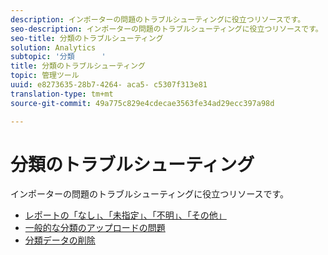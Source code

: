 ```yaml
---
description: インポーターの問題のトラブルシューティングに役立つリソースです。
seo-description: インポーターの問題のトラブルシューティングに役立つリソースです。
seo-title: 分類のトラブルシューティング
solution: Analytics
subtopic: '分類      '
title: 分類のトラブルシューティング
topic: 管理ツール
uuid: e8273635-28b7-4264- aca5- c5307f313e81
translation-type: tm+mt
source-git-commit: 49a775c829e4cdecae3563fe34ad29ecc397a98d

---
```



# 分類のトラブルシューティング

インポーターの問題のトラブルシューティングに役立つリソースです。

* [レポートの「なし」、「未指定」、「不明」、「その他」](/help/technotes/unspecified.md)
* [一般的な分類のアップロードの問題](http://helpx.adobe.com/analytics/kb/common-saint-upload-issues.html)
* [分類データの削除](../../components/c-classifications2/c-classifications-importer/t-delete-classification-data.md#task_105C3761180A4D21B8395730C39B5F89)

